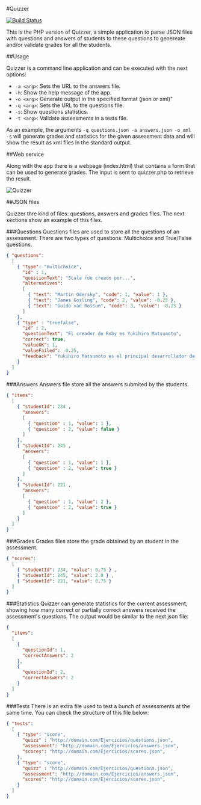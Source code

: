 #Quizzer

[![Build Status](https://travis-ci.org/davidmogar/quizzer-php.svg)](https://travis-ci.org/davidmogar/quizzer-php)

This is the PHP version of Quizzer, a simple application to parse JSON files with questions and answers of students to these questions to genereate and/or validate grades for all the students.

##Usage

Quizzer is a command line application and can be executed with the next options:
- `-a <arg>`: Sets the URL to the answers file.
- `-h`: Show the help message of the app.
- `-o <arg>`: Generate output in the specified format (json or xml)"
- `-q <arg>`: Sets the URL to the questions file.
- `-s`: Show questions statistics.
- `-t <arg>`: Validate assessments in a tests file.

As an example, the arguments `-q questions.json -a answers.json -o xml -s` will generate grades and statistics for the given assessment data and will show the result as xml files in the standard output.

##Web service

Along with the app there is a webpage (index.html) that contains a form that can be used to generate grades. The input is sent to quizzer.php to retrieve the result.

![Quizzer](http://davidmogar.com/uploads/github/quizzer.png)


##JSON files

Quizzer thre kind of files: questions, answers and grades files. The next sections show an example of this files.

###Questions
Questions files are used to store all the questions of an assessment. There are two types of questions: Multichoice and True/False questions.

```json
{ "questions": 
  [
    { "type": "multichoice", 
      "id" : 1,
      "questionText": "Scala fue creado por...",
      "alternatives":
      [ 
        { "text": "Martin Odersky", "code": 1, "value": 1 },
        { "text": "James Gosling", "code": 2, "value": -0.25 },
        { "text": "Guido van Rossum", "code": 3, "value": -0.25 }
      ]
    },
    { "type" : "truefalse",
      "id" : 2,
      "questionText": "El creador de Ruby es Yukihiro Matsumoto",
      "correct": true,
      "valueOK": 1,
      "valueFailed": -0.25,
      "feedback": "Yukihiro Matsumoto es el principal desarrollador de Ruby desde 1996" 
    }
  ]
}
```

###Answers
Answers file store all the answers submited by the students.

```json
{ "items": 
  [
    { "studentId": 234 ,
      "answers": 
      [
        { "question" : 1, "value": 1 },
        { "question" : 2, "value": false }
      ] 
    },
    { "studentId": 245 ,      
      "answers": 
      [ 
        { "question" : 1, "value": 1 },
        { "question" : 2, "value": true }
      ] 
    }, 
    { "studentId": 221 ,      
      "answers": 
      [
        { "question" : 1, "value": 2 },
        { "question" : 2, "value": true }
      ] 
    }
  ]
}
```

###Grades
Grades files store the grade obtained by an student in the assessment.

```json
{ "scores": 
  [
    { "studentId": 234, "value": 0.75 } ,
    { "studentId": 245, "value": 2.0 } ,
    { "studentId": 221, "value": 0.75 }
  ]
}
```

###Statistics
Quizzer can generate statistics for the current assessment, showing how many correct or partially correct answers received the assessment's questions. The output would be similar to the next json file:
```json
{
  "items":
  [
    {
      "questionId": 1,
      "correctAnswers": 2
    },
    {
      "questionId": 2,
      "correctAnswers": 2
    }
  ]
}
```

###Tests
There is an extra file used to test a bunch of assessments at the same time. You can check the structure of this file below:

```json
{ "tests": 
  [
    { "type": "score", 
      "quizz" : "http://domain.com/Ejercicios/questions.json",
      "assessment": "http://domain.com/Ejercicios/answers.json",
      "scores": "http://domain.com/Ejercicios/scores.json",
    },
    { "type": "score", 
      "quizz" : "http://domain.com/Ejercicios/questions.json",
      "assessment": "http://domain.com/Ejercicios/answers.json",
      "scores": "http://domain.com/Ejercicios/scores.json",
    }
  ]
}
```
